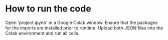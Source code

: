 # How to run the code
Open 'project.ipynb' in a Google Colab window. Ensure that the packages for the imports are installed prior to runtime. Upload both JSON files into
the Colab environment and run all cells.
